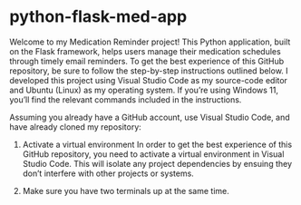 # python-flask-med-app

Welcome to my Medication Reminder project! This Python application, built on the Flask framework, helps users manage their medication schedules through timely email reminders. To get the best experience of this GitHub repository, be sure to follow the step-by-step instructions outlined below. I developed this project using Visual Studio Code as my source-code editor and Ubuntu (Linux) as my operating system. If you’re using Windows 11, you’ll find the relevant commands included in the instructions.

Assuming you already have a GitHub account, use Visual Studio Code, and have already cloned my repository:
1. Activate a virtual environment
In order to get the best experience of this GitHub repository, you need to activate a virtual environment in Visual Studio Code. This will isolate any project dependencies by ensuing they don’t interfere with other projects or systems.

2. Make sure you have two terminals up at the same time.
